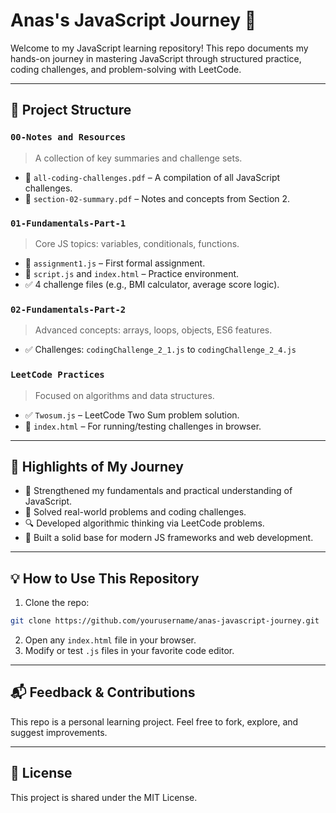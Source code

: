# Anas's JavaScript Journey 🚀

Welcome to my JavaScript learning repository! This repo documents my hands-on journey in mastering JavaScript through structured practice, coding challenges, and problem-solving with LeetCode.

---

## 📂 Project Structure

### `00-Notes and Resources`

> A collection of key summaries and challenge sets.

- 📄 `all-coding-challenges.pdf` – A compilation of all JavaScript challenges.
- 📄 `section-02-summary.pdf` – Notes and concepts from Section 2.

### `01-Fundamentals-Part-1`

> Core JS topics: variables, conditionals, functions.

- 📄 `assignment1.js` – First formal assignment.
- 🧪 `script.js` and `index.html` – Practice environment.
- ✅ 4 challenge files (e.g., BMI calculator, average score logic).

### `02-Fundamentals-Part-2`

> Advanced concepts: arrays, loops, objects, ES6 features.

- ✅ Challenges: `codingChallenge_2_1.js` to `codingChallenge_2_4.js`

### `LeetCode Practices`

> Focused on algorithms and data structures.

- ✅ `Twosum.js` – LeetCode Two Sum problem solution.
- 🧪 `index.html` – For running/testing challenges in browser.

---

## 🌟 Highlights of My Journey

- 🧠 Strengthened my fundamentals and practical understanding of JavaScript.
- 🧩 Solved real-world problems and coding challenges.
- 🔍 Developed algorithmic thinking via LeetCode problems.
- 🧱 Built a solid base for modern JS frameworks and web development.

---

## 💡 How to Use This Repository

1. Clone the repo:

```bash
git clone https://github.com/yourusername/anas-javascript-journey.git
```

2. Open any `index.html` file in your browser.
3. Modify or test `.js` files in your favorite code editor.

---

## 📬 Feedback & Contributions

This repo is a personal learning project. Feel free to fork, explore, and suggest improvements.

---

## 📜 License

This project is shared under the MIT License.
